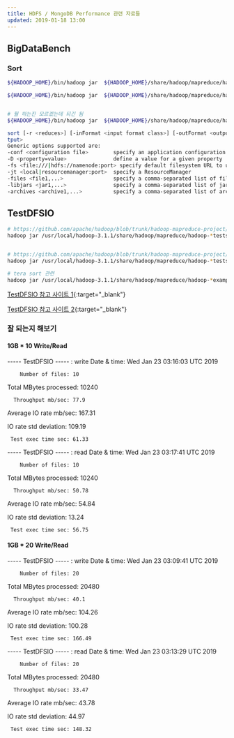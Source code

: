 ```yaml
---
title: HDFS / MongoDB Performance 관련 자료들
updated: 2019-01-18 13:00
---
```


## BigDataBench

### Sort

```sh
${HADOOP_HOME}/bin/hadoop jar  ${HADOOP_HOME}/share/hadoop/mapreduce/hadoop-mapreduce-examples-*.jar sort /data4/sort/in /data4/sort/out

${HADOOP_HOME}/bin/hadoop jar  ${HADOOP_HOME}/share/hadoop/mapreduce/hadoop-mapreduce-examples-*.jar sort -inFormat org.apache.hadoop.mapreduce.lib.input.TextInputFormat


# 뭘 하는진 모르겠는데 되긴 됨
${HADOOP_HOME}/bin/hadoop jar  ${HADOOP_HOME}/share/hadoop/mapreduce/hadoop-mapreduce-examples-*.jar sort -inFormat org.apache.hadoop.mapreduce.lib.input.TextInputFormat -outFormat org.apache.hadoop.mapreduce.lib.output.TextOutputFormat -outKey org.apache.hadoop.io.LongWritable -outValue org.apache.hadoop.io.Text /tmpya /ho/
```

<div class="divider"></div>

```sh
sort [-r <reduces>] [-inFormat <input format class>] [-outFormat <output format class>] [-outKey <output key class>] [-outValue <output value class>] [-totalOrder <pcnt> <num samples> <max splits>] <input> <ou
tput>
Generic options supported are:
-conf <configuration file>        specify an application configuration file
-D <property=value>               define a value for a given property
-fs <file:///|hdfs://namenode:port> specify default filesystem URL to use, overrides 'fs.defaultFS' property from configurations.
-jt <local|resourcemanager:port>  specify a ResourceManager
-files <file1,...>                specify a comma-separated list of files to be copied to the map reduce cluster
-libjars <jar1,...>               specify a comma-separated list of jar files to be included in the classpath
-archives <archive1,...>          specify a comma-separated list of archives to be unarchived on the compute machines
```

<div class="divider"></div>

## TestDFSIO

```sh
# https://github.com/apache/hadoop/blob/trunk/hadoop-mapreduce-project/hadoop-mapreduce-client/hadoop-mapreduce-client-jobclient/src/test/java/org/apache/hadoop/fs/TestDFSIO.java
hadoop jar /usr/local/hadoop-3.1.1/share/hadoop/mapreduce/hadoop-*tests* TestDFSIO


# https://github.com/apache/hadoop/blob/trunk/hadoop-mapreduce-project/hadoop-mapreduce-client/hadoop-mapreduce-client-jobclient/src/test/java/org/apache/hadoop/fs/DFSCIOTest.java
hadoop jar /usr/local/hadoop-3.1.1/share/hadoop/mapreduce/hadoop-*tests* DFSCIOTest

# tera sort 관련
hadoop jar /usr/local/hadoop-3.1.1/share/hadoop/mapreduce/hadoop-*examples*.jar teragen
```

<div class="divider"></div>

[TestDFSIO 참고 사이트 1](https://medium.com/ymedialabs-innovation/hadoop-performance-evaluation-by-benchmarking-and-stress-testing-with-terasort-and-testdfsio-444b22c77db2){:target="_blank"}

[TestDFSIO 참고 사이트 2](https://community.pivotal.io/s/article/Running-DFSIO-MapReduce-benchmark-test){:target="_blank"}

<div class="divider"></div>


### 잘 되는지 해보기

#### 1GB * 10 Write/Read

----- TestDFSIO ----- : write
            Date & time: Wed Jan 23 03:16:03 UTC 2019

        Number of files: 10

 Total MBytes processed: 10240

      Throughput mb/sec: 77.9

 Average IO rate mb/sec: 167.31

  IO rate std deviation: 109.19

     Test exec time sec: 61.33

----- TestDFSIO ----- : read
            Date & time: Wed Jan 23 03:17:41 UTC 2019

        Number of files: 10

 Total MBytes processed: 10240

      Throughput mb/sec: 50.78

 Average IO rate mb/sec: 54.84

  IO rate std deviation: 13.24

     Test exec time sec: 56.75


#### 1GB * 20 Write/Read

----- TestDFSIO ----- : write
            Date & time: Wed Jan 23 03:09:41 UTC 2019

        Number of files: 20

 Total MBytes processed: 20480

      Throughput mb/sec: 40.1

 Average IO rate mb/sec: 104.26

  IO rate std deviation: 100.28

     Test exec time sec: 166.49

----- TestDFSIO ----- : read
            Date & time: Wed Jan 23 03:13:29 UTC 2019

        Number of files: 20

 Total MBytes processed: 20480

      Throughput mb/sec: 33.47

 Average IO rate mb/sec: 43.78
 
  IO rate std deviation: 44.97

     Test exec time sec: 148.32

<div class="divider"></div>
